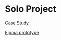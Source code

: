 # Solo Project
[Case Study](https://www.figma.com/proto/ZZAmXB2dEGdxtpKPpTCjxp/Design-portfolio-and-presentation?page-id=53%3A3261&type=design&node-id=81-3461&viewport=-1465%2C-3526%2C0.34&t=eECjloauzGjzitor-1&scaling=scale-down&starting-point-node-id=81%3A3461&mode=design)

[Figma prototype](https://www.figma.com/proto/IOxdF75n1ZFEvWCaKApINR/0928-%E5%82%99%E5%AD%98%EF%BC%8DManga-Chat%E5%B9%B3%E5%8F%B0-(Copy)?page-id=1944%3A57558&type=design&node-id=1944-59711&viewport=385%2C2124%2C0.12&t=f5xnf6DxASuIQBZG-1&scaling=min-zoom&starting-point-node-id=1944%3A59711&show-proto-sidebar=1&mode=design)
